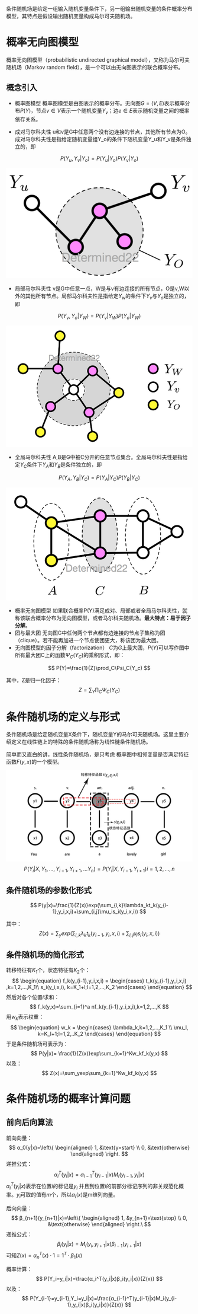 条件随机场是给定一组输入随机变量条件下，另一组输出随机变量的条件概率分布模型，其特点是假设输出随机变量构成马尔可夫随机场。

# 概率无向图模型

概率无向图模型（probabilistic undirected graphical model），又称为马尔可夫随机场（Markov random field），是一个可以由无向图表示的联合概率分布。

## 概念引入

- 概率图模型 概率图模型是由图表示的概率分布。无向图$G=(V,E)$表示概率分布$P(Y)$，节点$v \in V$表示一个随机变量$Y_v$；边$e \in E$表示随机变量之间的概率依存关系。

- 成对马尔科夫性 u和v是G中任意两个没有边连接的节点，其他所有节点为O。成对马尔科夫性是指给定随机变量组Y_o的条件下随机变量Y_u和Y_v是条件独立的，即

$$
P(Y_u,Y_v|Y_o)=P(Y_u|Y_o)P(Y_v|Y_o)
$$

![pairwiseMarkovproperty](../img/ML/pairwiseMarkovproperty.png)

- 局部马尔科夫性 v是G中任意一点，W是与v有边连接的所有节点，O是v,W以外的其他所有节点。局部马尔科夫性是指给定$Y_w$的条件下$Y_v$与$Y_o$是独立的，即

$$
P(Y_v,Y_o|Y_W)=P(Y_v|Y_W)P(Y_o|Y_W)
$$



![localMarkovproperty](../img/ML/localMarkovproperty.png)

- 全局马尔科夫性 A,B是G中被C分开的任意节点集合。全局马尔科夫性是指给定$Y_C$条件下$Y_A$和$Y_B$是条件独立的，即

$$
P(Y_A,Y_B|Y_C)=P(Y_A|Y_C)P(Y_B|Y_C)
$$



![globalMarkovproperty](../img/ML/globalMarkovproperty.png)

- 概率无向图模型 如果联合概率P(Y)满足成对、局部或者全局马尔科夫性，就称该联合概率分布为无向图模型，或者马尔科夫随机场。**最大特点：易于因子分解**。
- 团与最大团 无向图G中任何两个节点都有边连接的节点子集称为团（clique）。若不能再加进一个节点使团更大，称该团为最大团。
- 无向图模型的因子分解（factorization） $C$为$G$上最大团，$P(Y)$可以写作图中所有最大团C上的函数$Ψ_C(Y_C)$的乘积形式，即：

$$
P(Y)=\frac{1}{Z}\prod_C\Psi_C(Y_c)
$$

其中，Z是归一化因子：
$$
Z=\sum_Y\prod_C\Psi_C(Y_C)
$$

# 条件随机场的定义与形式

条件随机场是给定随机变量X条件下，随机变量Y的马尔可夫随机场。这里主要介绍定义在线性链上的特殊的条件随机场称为线性链条件随机场。

简单而又直白的讲，线性条件随机场，是只考虑 概率图中相邻变量是否满足特征函数$F(y,x)$的一个模型。

![CRF](../img/ML/CRF.jpg)
$$
P(Y_i|X,Y_1,...,Y_{i-1},Y_{i+1},...Y_n)=P(Y_i|X,Y_{i-1},Y_{i+1}) i = 1,2,...,n
$$

## 条件随机场的参数化形式

$$
P(y|x)=\frac{1}{Z(x)}exp(\sum_{i,k}\lambda_kt_k(y_{i-1},y_i,x,i)+\sum_{i,j}\mu_is_i(y_i,x,i))
$$

其中：
$$
Z(x)=\sum_yexp(\sum_{i,k}\lambda_kt_k(y_{i-1},y_i,x,i)+\sum_{i,j}\mu_is_i(y_i,x,i))
$$

## 条件随机场的简化形式

转移特征有$K_1$个，状态特征有$K_2$个：
$$
\begin{equation}
f_k(y_{i-1},y_i,x,i) = \begin{cases}
t_k(y_{i-1},y_i,x,i) ,k=1,2,...,K_1\\
s_i(y_i,x,i), k=K_1+l;l=1,2,...,K_2
\end{cases}
\end{equation}
$$
然后对各个位置$i$求和：
$$
f_k(y,x)=\sum_{i=1}^a nf_k(y_{i-1},y_i,x,i),k=1,2,...,K
$$
用$w_k$表示权重：
$$
\begin{equation}
w_k = \begin{cases}
\lambda_k,k=1,2,...,K_1 \\
\mu_l, k=K_l+1;l=1,2,..K_2
\end{cases}
\end{equation}
$$
于是条件随机场可表示为：
$$
P(y|x)= \frac{1}{Z(x)}exp\sum_{k=1}^Kw_kf_k(y,x)
$$
以及：
$$
Z(x)=\sum_yexp\sum_{k=1}^Kw_kf_k(y,x)
$$

# 条件随机场的概率计算问题

## 前向后向算法

前向向量：
$$
α_0(y|x)=\left\{
\begin{aligned}
1, &\text{y=start} \\
0, &\text{otherwise}
\end{aligned}
\right.
$$
递推公式：
$$
α_i^T(y_i|x)= α_{i-1}^T(y_{i-1}|x)M_i(y_{i-1},y_i|x)
$$
$α_i^T(y_i|x)$表示在位置$i$的标记是$y_i$ 并且到位置$i$的前部分标记序列的非关规范化概率。$y_i$可取的值有$m$个，所以$α_i(x)$是m维列向量。

后向向量：
$$
β_{n+1}(y_{n+1}|x)=\left\{
\begin{aligned}
1, &y_{n+1}=\text{stop} \\
0,  &\text{otherwise}
\end{aligned}
\right.\
$$
递推公式：
$$
β_i(y_i|x)= M_i(y_i,y_{i+1}|x)β_{i-1}(y_{i+1}|x)
$$
可知$Z(x)=α_n^T(x)·1=1^T· β_1(x)$

概率计算：
$$
P(Y_i=y_i|x)=\frac{α_i^T(y_i|x)β_i(y_i|x)}{Z(x)}
$$
以及：
$$
P(Y_{i-1}=y_{i-1},Y_i=y_i|x)=\frac{α_{i-1}^T(y_{i-1}|x)M_i(y_{i-1},y_i|x)β_i(y_i|x)}{Z(x)}
$$








































